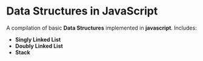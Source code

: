 # Data Structures in JavaScript

A compilation of basic **Data Structures** implemented in **javascript**. Includes:

- **Singly Linked List**
- **Doubly Linked List**
- **Stack**
